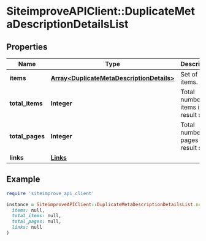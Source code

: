 # SiteimproveAPIClient::DuplicateMetaDescriptionDetailsList

## Properties

| Name | Type | Description | Notes |
| ---- | ---- | ----------- | ----- |
| **items** | [**Array&lt;DuplicateMetaDescriptionDetails&gt;**](DuplicateMetaDescriptionDetails.md) | Set of items. |  |
| **total_items** | **Integer** | Total number of items in result set. |  |
| **total_pages** | **Integer** | Total number of pages in result set. |  |
| **links** | [**Links**](Links.md) |  | [optional] |

## Example

```ruby
require 'siteimprove_api_client'

instance = SiteimproveAPIClient::DuplicateMetaDescriptionDetailsList.new(
  items: null,
  total_items: null,
  total_pages: null,
  links: null
)
```

